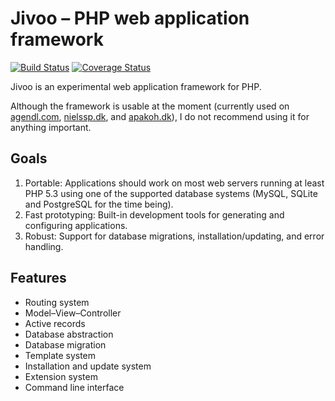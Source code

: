 # Jivoo – PHP web application framework

[![Build Status](https://travis-ci.org/jivoo/jivoo.svg?branch=master)](https://travis-ci.org/jivoo/jivoo) [![Coverage Status](https://coveralls.io/repos/jivoo/jivoo/badge.svg?branch=master&service=github)](https://coveralls.io/github/jivoo/jivoo?branch=master)

Jivoo is an experimental web application framework for PHP.

Although the framework is usable at the moment (currently used on [agendl.com](http://agendl.com), [nielssp.dk](http://nielssp.dk), and [apakoh.dk](http://apakoh.dk)), I do not recommend using it for anything important.

## Goals

1. Portable: Applications should work on most web servers running at least PHP 5.3 using one of the supported database systems (MySQL, SQLite and PostgreSQL for the time being).
2. Fast prototyping: Built-in development tools for generating and configuring applications.
3. Robust: Support for database migrations, installation/updating, and error handling.

## Features

* Routing system
* Model–View–Controller
* Active records
* Database abstraction
* Database migration
* Template system
* Installation and update system
* Extension system
* Command line interface